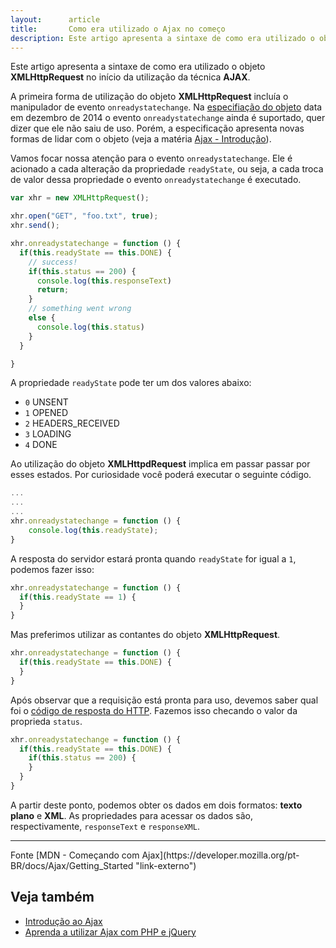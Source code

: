 ```yaml
---
layout:      article
title:       Como era utilizado o Ajax no começo
description: Este artigo apresenta a sintaxe de como era utilizado o objeto XMLHttpdRequest no início.
---
```


Este artigo apresenta a sintaxe de como era utilizado o objeto __XMLHttpRequest__ no início da utilização da técnica __AJAX__.

A primeira forma de utilização do objeto __XMLHttpRequest__ incluía o manipulador de evento `onreadystatechange`. Na [especifiação
do objeto](https://xhr.spec.whatwg.org/ "link-externo") data em dezembro de 2014 o evento `onreadystatechange` ainda 
é suportado, quer dizer que ele não saiu de uso. Porém, a especificação apresenta novas formas de lidar com o objeto 
(veja a matéria [Ajax - Introdução](/javascript/ajax/)).

Vamos focar nossa atenção para o evento `onreadystatechange`. Ele é acionado a cada alteração da propriedade 
`readyState`, ou seja, a cada troca de valor dessa propriedade o evento `onreadystatechange` é executado. 

```javascript
var xhr = new XMLHttpRequest();

xhr.open("GET", "foo.txt", true);
xhr.send();

xhr.onreadystatechange = function () {
  if(this.readyState == this.DONE) {
    // success!
    if(this.status == 200) {
      console.log(this.responseText)
      return;
    }
    // something went wrong
    else {
      console.log(this.status)
    }
  }

}
```


A propriedade `readyState` pode ter um dos valores abaixo:

- `0` UNSENT
- `1` OPENED
- `2` HEADERS_RECEIVED
- `3` LOADING
- `4` DONE

Ao utilização do objeto __XMLHttpdRequest__ implica em passar passar por esses estados. Por curiosidade você poderá
executar o seguinte código.

```javascript
...
...
...
xhr.onreadystatechange = function () {
    console.log(this.readyState);
}
```

A resposta do servidor estará pronta quando `readyState` for igual a `1`, podemos fazer isso:

```javascript
xhr.onreadystatechange = function () {
  if(this.readyState == 1) {
  }
}
```

Mas preferimos utilizar as contantes do objeto __XMLHttpRequest__.

```javascript
xhr.onreadystatechange = function () {
  if(this.readyState == this.DONE) {
  }
}
```


Após observar que a requisição está pronta para uso, devemos saber qual foi o 
[código de resposta do HTTP](https://developer.mozilla.org/en-US/docs/Web/HTTP/Response_codes "link-externo"). Fazemos
isso checando o valor da proprieda `status`.

```javascript
xhr.onreadystatechange = function () {
  if(this.readyState == this.DONE) {
    if(this.status == 200) {
    }
  }
}
```

A partir deste ponto, podemos obter os dados em dois formatos: __texto plano__ e __XML__. As propriedades para acessar
os dados são, respectivamente, `responseText` e `responseXML`.

<hr>
Fonte [MDN - Começando com Ajax](https://developer.mozilla.org/pt-BR/docs/Ajax/Getting_Started "link-externo")


Veja também
---

- [Introdução ao Ajax](/javascript/ajax/)
- [Aprenda a utilizar Ajax com PHP e jQuery](/javascript/ajax-php-jquery/)
